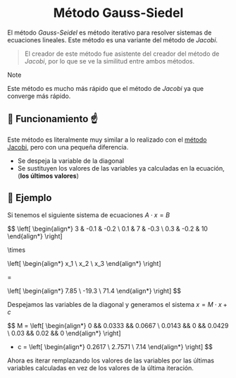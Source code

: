 <h1 align='center'>Método Gauss-Siedel</h1>

El método _Gauss-Seidel_ es método iterativo para
resolver sistemas de ecuaciones lineales. Este método
es una variante del método de _Jacobi_.

> El creador de este método fue asistente del
> creador del método de _Jacobi_, por lo que
> se ve la similitud entre ambos métodos.

> [!NOTE]
> Este método es mucho más rápido que el
> método de _Jacobi_ ya que converge más rápido.

## 🧐 Funcionamiento ☝️

Este método es literalmente muy similar a
lo realizado con el [método Jacobi](../clase8/README.md),
pero con una pequeña diferencia.

- Se despeja la variable de la diagonal
- Se sustituyen los valores de las variables
  ya calculadas en la ecuación, (**los últimos valores**)

## 🎯 Ejemplo

Si tenemos el siguiente sistema de ecuaciones $A \cdot x = B$

$$
\left[
\begin{align*}
3 & -0.1 & -0.2 \\
0.1 & 7 & -0.3 \\
0.3 & -0.2 & 10
\end{align*}
\right]

\times

\left[
\begin{align*}
x_1 \\
x_2 \\
x_3
\end{align*}
\right]

=

\left[
\begin{align*}
7.85 \\
-19.3 \\
71.4
\end{align*}
\right]
$$

Despejamos las variables de la diagonal
y generamos el sistema $x = M \cdot x + c$

$$
M = \left[
\begin{align*}
0 && 0.0333 && 0.0667 \\
0.0143 && 0 && 0.0429 \\
0.03 && 0.02 && 0
\end{align*}
\right]

+ c = \left[
\begin{align*}
0.2617 \\
2.7571 \\
7.14
\end{align*}
\right]
$$

Ahora es iterar remplazando los valores
de las variables por las últimas variables
calculadas en vez de los valores
de la última iteración.
